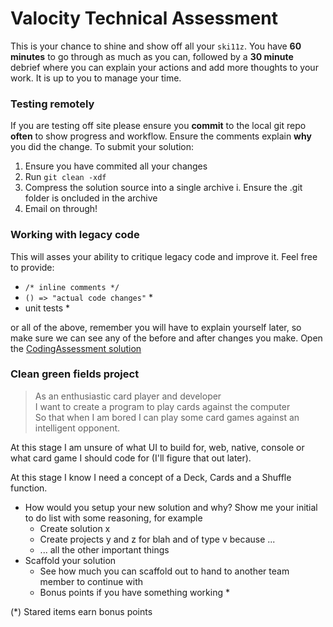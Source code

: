 # Valocity Technical Assessment

This is your chance to shine and show off all your `ski11z`. You have **60 minutes** to go 
through as much as you can, followed by a **30 minute** debrief where you can explain 
your actions and add more thoughts to your work.
It is up to you to manage your time.

### Testing remotely
If you are testing off site please ensure you **commit** to the local git repo **often** to show progress and workflow. Ensure the comments explain **why** you did the change.
To submit your solution:
 1. Ensure you have commited all your changes
 2. Run `git clean -xdf`
 3. Compress the solution source into a single archive
    i. Ensure the .git folder is oncluded in the archive
 4. Email on through!

### Working with legacy code
This will asses your ability to critique legacy code and improve it.
Feel free to provide:
 - `/* inline comments */`
 - `() => "actual code changes"` \*
 - unit tests \*

or all of the above, remember you will have to explain yourself later, 
so make sure we can see any of the before and after changes you make.
Open the [CodingAssessment solution](.\CodingAssessment.sln)

### Clean green fields project
> As an enthusiastic card player and developer</br>
I want to create a program to play cards against the computer</br>
So that when I am bored I can play some card games against an intelligent opponent.

At this stage I am unsure of what UI to build for, 
web, native, console or what card game I should code for (I'll figure that out later).

At this stage I know I need a concept of a Deck, Cards and a Shuffle function.
 - How would you setup your new solution and why?
  Show me your initial to do list with some reasoning, for example 
   - Create solution x
   - Create projects y and z for blah and of type v because ... 
   - ... all the other important things
 - Scaffold your solution
   - See how much you can scaffold out to hand to another team member to continue with 
   - Bonus points if you have something working \*

(*) Stared items earn bonus points